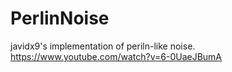 # PerlinNoise
javidx9's implementation of periln-like noise. https://www.youtube.com/watch?v=6-0UaeJBumA

